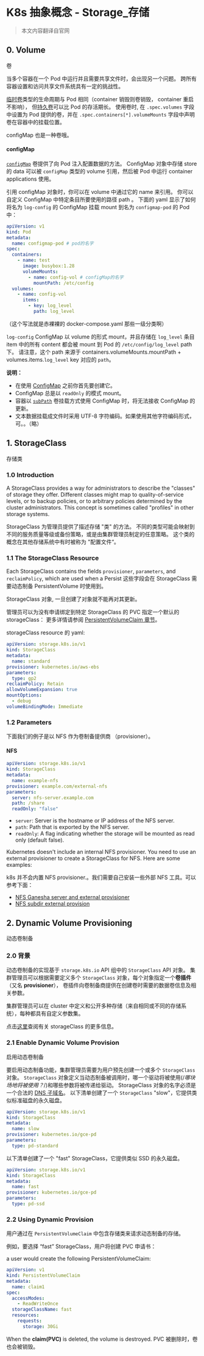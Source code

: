 # K8s 抽象概念 - Storage\_存储

> 本文内容翻译自官网

## 0. Volume

卷

当多个容器在一个 Pod 中运行并且需要共享文件时，会出现另一个问题。 跨所有容器设置和访问共享文件系统具有一定的挑战性。

[临时卷](https://kubernetes.io/zh-cn/docs/concepts/storage/ephemeral-volumes/)类型的生命周期与 Pod 相同（container 销毁则卷销毁， container 重启不影响）， 但[持久卷](https://kubernetes.io/zh-cn/docs/concepts/storage/persistent-volumes/)可以比 Pod 的存活期长。   使用卷时, 在 `.spec.volumes` 字段中设置为 Pod 提供的卷，并在 `.spec.containers[*].volumeMounts` 字段中声明卷在容器中的挂载位置。

configMap 也是一种卷哦。

#### configMap

[`configMap`](https://kubernetes.io/zh-cn/docs/tasks/configure-pod-container/configure-pod-configmap/) 卷提供了向 Pod 注入配置数据的方法。 ConfigMap 对象中存储 store 的 data 可以被 `configMap` 类型的 volume 引用，然后被 Pod 中运行 container applications 使用。

引用 configMap 对象时，你可以在 volume 中通过它的 name 来引用。 你可以自定义 ConfigMap 中特定条目所要使用的路径 path 。 下面的 yaml 显示了如何将名为 `log-config` 的 ConfigMap 挂载 mount 到名为 `configmap-pod` 的 Pod 中：

```yaml
apiVersion: v1
kind: Pod
metadata:
  name: configmap-pod # pod的名字
spec:
  containers:
    - name: test
      image: busybox:1.28
      volumeMounts:
        - name: config-vol # configMap的名字
          mountPath: /etc/config
  volumes:
    - name: config-vol
      items:
        - key: log_level
          path: log_level
```

（这个写法就是赤裸裸的 docker-compose.yaml 那些一级分类啊）

`log-config` ConfigMap 以 volume 的形式 mount，并且存储在 `log_level` 条目 item 中的所有 content 都会被 mount 到 Pod 的 `/etc/config/log_level` path下。 请注意，这个 path 来源于 containers.volumeMounts.mountPath + volumes.items.`log_level` key 对应的 `path`。

**说明：**

* 在使用 [ConfigMap](https://kubernetes.io/zh-cn/docs/tasks/configure-pod-container/configure-pod-configmap/) 之前你首先要创建它。
* ConfigMap 总是以 `readOnly` 的模式 mount。
* 容器以 [`subPath`](https://kubernetes.io/zh-cn/docs/concepts/storage/volumes/#using-subpath) 卷挂载方式使用 ConfigMap 时，将无法接收 ConfigMap 的更新。
* 文本数据挂载成文件时采用 UTF-8 字符编码。如果使用其他字符编码形式，可。。（略）

## 1. StorageClass

存储类

### 1.0 Introduction

A StorageClass provides a way for administrators to describe the "classes" of storage they offer. Different classes might map to quality-of-service levels, or to backup policies, or to arbitrary policies determined by the cluster administrators. This concept is sometimes called "profiles" in other storage systems.

StorageClass 为管理员提供了描述存储 "类" 的方法。 不同的类型可能会映射到不同的服务质量等级或备份策略，或是由集群管理员制定的任意策略。 这个类的概念在其他存储系统中有时被称为 "配置文件“。

### 1.1 The StorageClass Resource

Each StorageClass contains the fields `provisioner`, `parameters`, and `reclaimPolicy`, which are used when a Persist 这些字段会在 StorageClass 需要动态制备 PersistentVolume 时使用到。

StorageClass 对象, 一旦创建了对象就不能再对其更新。

管理员可以为没有申请绑定到特定 StorageClass 的 PVC 指定一个默认的storageClass： 更多详情请参阅 [PersistentVolumeClaim 章节](https://kubernetes.io/zh-cn/docs/concepts/storage/persistent-volumes/#persistentvolumeclaims)。

storageClass resource 的 yaml:

```yaml
apiVersion: storage.k8s.io/v1
kind: StorageClass
metadata:
  name: standard
provisioner: kubernetes.io/aws-ebs
parameters:
  type: gp2
reclaimPolicy: Retain
allowVolumeExpansion: true
mountOptions:
  - debug
volumeBindingMode: Immediate
```

### 1.2 Parameters

下面我们的例子是以 NFS 作为卷制备提供商 （provisioner）。

#### NFS

```yaml
apiVersion: storage.k8s.io/v1
kind: StorageClass
metadata:
  name: example-nfs
provisioner: example.com/external-nfs
parameters:
  server: nfs-server.example.com
  path: /share
  readOnly: "false"
```

* `server`: Server is the hostname or IP address of the NFS server.
* `path`: Path that is exported by the NFS server.
* `readOnly`: A flag indicating whether the storage will be mounted as read only (default false).

Kubernetes doesn't include an internal NFS provisioner. You need to use an external provisioner to create a StorageClass for NFS. Here are some examples:

k8s 并不会内置 NFS provisioner.。我们需要自己安装一些外部 NFS 工具。可以参考下面：

* [NFS Ganesha server and external provisioner](https://github.com/kubernetes-sigs/nfs-ganesha-server-and-external-provisioner)
* [NFS subdir external provision](https://github.com/kubernetes-sigs/nfs-subdir-external-provisioner)

## 2. Dynamic Volume Provisioning

动态卷制备

### 2.0 背景

动态卷制备的实现基于 `storage.k8s.io` API 组中的 `StorageClass` API 对象。 集群管理员可以根据需要定义多个 `StorageClass` 对象，每个对象指定一个**卷插件**（又名 **provisioner**）， 卷插件向卷制备商提供在创建卷时需要的数据卷信息及相关参数。

集群管理员可以在 cluster 中定义和公开多种存储（来自相同或不同的存储系统），每种都具有自定义参数集。

点击[这里](https://kubernetes.io/zh-cn/docs/concepts/storage/storage-classes/)查阅有关 storageClass 的更多信息。

### 2.1 Enable Dynamic Volume Provision

启用动态卷制备

要启用动态制备功能，集群管理员需要为用户预先创建一个或多个 `StorageClass` 对象。 `StorageClass` 对象定义当动态制备被调用时，哪一个驱动将被使用(/_哪块场地将被使用？_/)和哪些参数将被传递给驱动。 StorageClass 对象的名字必须是一个合法的 [DNS 子域名](https://kubernetes.io/zh-cn/docs/concepts/overview/working-with-objects/names#dns-subdomain-names)。 以下清单创建了一个 `StorageClass`  "slow"，它提供类似标准磁盘的永久磁盘。

```yaml
apiVersion: storage.k8s.io/v1
kind: StorageClass
metadata:
  name: slow
provisioner: kubernetes.io/gce-pd
parameters:
  type: pd-standard
```

以下清单创建了一个 "fast" StorageClass，它提供类似 SSD 的永久磁盘。

```yaml
apiVersion: storage.k8s.io/v1
kind: StorageClass
metadata:
  name: fast
provisioner: kubernetes.io/gce-pd
parameters:
  type: pd-ssd
```

### 2.2 Using Dynamic Provision

用户通过在 `PersistentVolumeClaim` 中包含存储类来请求动态制备的存储。

例如，要选择 “fast” StorageClass，用户将创建 PVC 申请书：

a user would create the following PersistentVolumeClaim:

```yaml
apiVersion: v1
kind: PersistentVolumeClaim
metadata:
  name: claim1
spec:
  accessModes:
    - ReadWriteOnce
  storageClassName: fast
  resources:
    requests:
      storage: 30Gi
```

When the **claim(PVC)** is deleted, the volume is destroyed. PVC 被删除时，卷也会被销毁。
